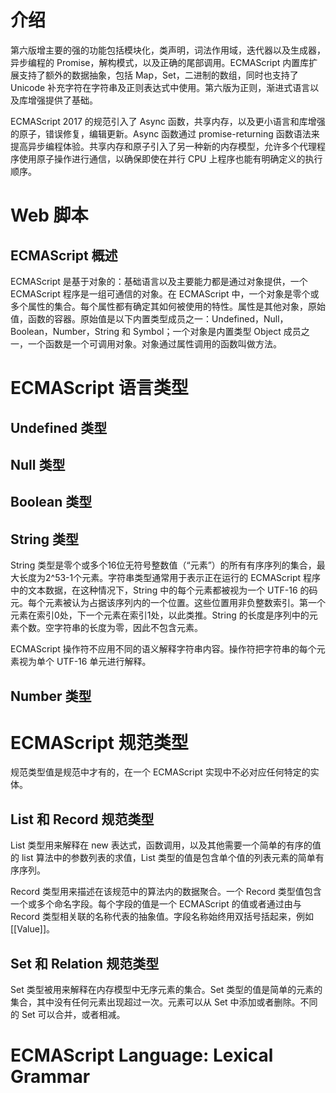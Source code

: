 # 介绍

第六版增主要的强的功能包括模块化，类声明，词法作用域，迭代器以及生成器，异步编程的 Promise，解构模式，以及正确的尾部调用。ECMAScript 内置库扩展支持了额外的数据抽象，包括 Map，Set，二进制的数组，同时也支持了 Unicode 补充字符在字符串及正则表达式中使用。第六版为正则，渐进式语言以及库增强提供了基础。

ECMAScript 2017 的规范引入了 Async 函数，共享内存，以及更小语言和库增强的原子，错误修复，编辑更新。Async 函数通过 promise-returning 函数语法来提高异步编程体验。共享内存和原子引入了另一种新的内存模型，允许多个代理程序使用原子操作进行通信，以确保即使在并行 CPU 上程序也能有明确定义的执行顺序。

# Web 脚本

## ECMAScript 概述

ECMAScript 是基于对象的：基础语言以及主要能力都是通过对象提供，一个 ECMAScript 程序是一组可通信的对象。在 ECMAScript 中，一个对象是零个或多个属性的集合。每个属性都有确定其如何被使用的特性。属性是其他对象，原始值，函数的容器。原始值是以下内置类型成员之一：Undefined，Null，Boolean，Number，String 和 Symbol；一个对象是内置类型 Object 成员之一，一个函数是一个可调用对象。对象通过属性调用的函数叫做方法。

# ECMAScript 语言类型

## Undefined 类型

## Null 类型

## Boolean 类型

## String 类型

String 类型是零个或多个16位无符号整数值（“元素”）的所有有序序列的集合，最大长度为2^53-1个元素。字符串类型通常用于表示正在运行的 ECMAScript 程序中的文本数据，在这种情况下，String 中的每个元素都被视为一个 UTF-16 的码元。每个元素被认为占据该序列内的一个位置。这些位置用非负整数索引。第一个元素在索引0处，下一个元素在索引1处，以此类推。String 的长度是序列中的元素个数。空字符串的长度为零，因此不包含元素。

ECMAScript 操作符不应用不同的语义解释字符串内容。操作符把字符串的每个元素视为单个 UTF-16 单元进行解释。

## Number 类型

# ECMAScript 规范类型

规范类型值是规范中才有的，在一个 ECMAScript 实现中不必对应任何特定的实体。

## List 和 Record 规范类型

List 类型用来解释在 new 表达式，函数调用，以及其他需要一个简单的有序的值的 list 算法中的参数列表的求值，List 类型的值是包含单个值的列表元素的简单有序序列。

Record 类型用来描述在该规范中的算法内的数据聚合。一个 Record 类型值包含一个或多个命名字段。每个字段的值是一个 ECMAScript 的值或者通过由与 Record 类型相关联的名称代表的抽象值。字段名称始终用双括号括起来，例如 \[\[Value\]\]。

## Set 和 Relation 规范类型

Set 类型被用来解释在内存模型中无序元素的集合。Set 类型的值是简单的元素的集合，其中没有任何元素出现超过一次。元素可以从 Set 中添加或者删除。不同的 Set 可以合并，或者相减。

# ECMAScript Language: Lexical Grammar
